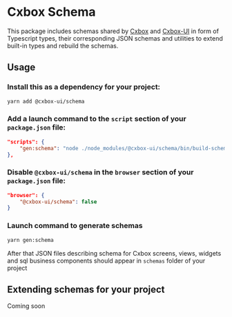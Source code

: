 # Cxbox Schema

This package includes schemas shared by [Cxbox](https://github.com/CX-Box/cxbox) and [Cxbox-UI](https://github.com/CX-Box/cxbox-ui) in form of Typescript types, their corresponding JSON schemas and utilities to extend built-in types and rebuild the schemas.

## Usage

### Install this as a dependency for your project:

```sh
yarn add @cxbox-ui/schema
```
### Add a launch command to the `script` section of your `package.json` file:
```json
"scripts": {
    "gen:schema": "node ./node_modules/@cxbox-ui/schema/bin/build-schema"
},
```

### Disable `@cxbox-ui/schema` in the `browser` section of your `package.json` file:
```json
"browser": {
    "@cxbox-ui/schema": false
}
```

### Launch command to generate schemas
```sh
yarn gen:schema
```

After that JSON files describing schema for Cxbox screens, views, widgets and sql business components should appear in `schemas` folder of your project

## Extending schemas for your project

Coming soon